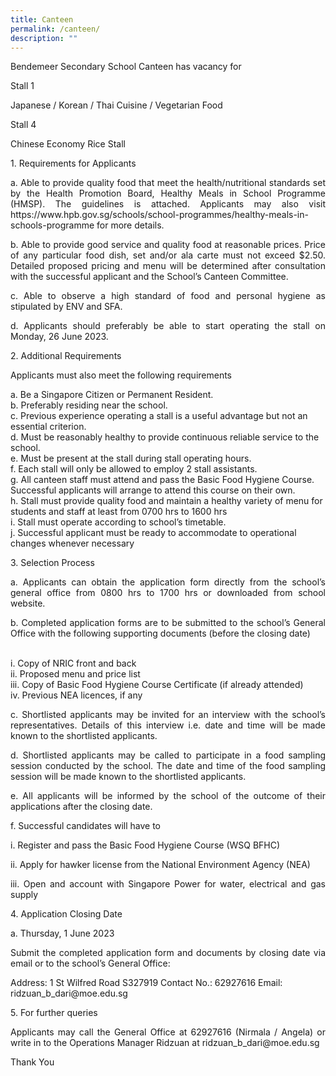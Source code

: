 ```yaml
---
title: Canteen
permalink: /canteen/
description: ""
---
```

<p style="text-align:justify">
Bendemeer Secondary School Canteen 
has vacancy for </p>

<p style="text-align:justify">Stall 1</p>
<p style="text-align:justify">Japanese / Korean / Thai Cuisine / Vegetarian Food</p>

<p style="text-align:justify">Stall 4</p>
<p style="text-align:justify">Chinese Economy Rice Stall</p>
<p style="text-align:justify">1.	Requirements for Applicants</p>
<p style="text-align:justify">a.	Able to provide quality food that meet the health/nutritional standards set by the Health Promotion Board, Healthy Meals in School Programme (HMSP). The guidelines is attached.  Applicants may also visit https://www.hpb.gov.sg/schools/school-programmes/healthy-meals-in-schools-programme for more details.</p>
<p style="text-align:justify">b.	Able to provide good service and quality food  at reasonable prices. Price of any particular food dish, set and/or ala carte must not exceed $2.50. Detailed proposed pricing and menu will be determined after consultation with the successful applicant and the School’s Canteen Committee.</p>
<p style="text-align:justify">c.	Able to observe a high standard of food and personal hygiene as stipulated by ENV and SFA. </p>
<p style="text-align:justify">d.	Applicants should preferably be able to start operating the stall on Monday, 26 June 2023. </p>

<p style="text-align:justify">2.	Additional Requirements</p>
<p style="text-align:justify">Applicants must also meet the following requirements</p>

a.	Be a Singapore Citizen or Permanent Resident.
<br>b.	Preferably residing near the school. 
<br>c.	Previous experience operating a stall is a useful advantage but not an essential criterion.
<br>d.	Must be reasonably healthy to provide continuous reliable service to the school. 
<br>e.	Must be present at the stall during stall operating hours.
<br>f.	Each stall will only be allowed to employ 2 stall assistants. 
<br>g.	All canteen staff must attend and pass the Basic Food Hygiene Course. Successful applicants will arrange to attend this course on their own.
<br>h.	Stall must provide quality food and maintain a healthy variety of menu for students and staff at least from 0700 hrs to 1600 hrs
<br>i.	Stall must operate according to school’s timetable.
<br>j.	Successful applicant must be ready to accommodate to operational changes whenever necessary

<p style="text-align:justify">3.	Selection Process</p>
<p style="text-align:justify">a.	Applicants can obtain the application form directly from the school’s general office from 0800 hrs to 1700 hrs or downloaded from school website.</p>
<p style="text-align:justify">b.	Completed application forms are to be submitted to the school’s General Office with the following supporting documents (before the closing date)</p>

<br>i.	Copy of NRIC front and back
<br>ii.	Proposed menu and price list
<br>iii.	Copy of Basic Food Hygiene Course Certificate (if already attended)
<br>iv.	Previous NEA licences, if any

<p style="text-align:justify">c.	Shortlisted applicants may be invited for an interview with the school’s representatives. Details of this interview i.e. date and time will be made known to the shortlisted applicants.</p>
<p style="text-align:justify">d.	Shortlisted applicants may be called to participate in a food sampling session conducted by the school. The date and time of the food sampling session will be made known to the shortlisted applicants.</p>
<p style="text-align:justify">e.	All applicants will be informed by the school of the outcome of their applications after the closing date.</p>
<p style="text-align:justify">f.	Successful candidates will have to</p>
<p style="text-align:justify">i.	Register and pass the Basic Food Hygiene Course (WSQ BFHC) </p>
<p style="text-align:justify">ii.	Apply for hawker license from the National Environment Agency (NEA)</p>
<p style="text-align:justify">iii.	Open and account with Singapore Power for water, electrical and gas supply</p>

<p style="text-align:justify">4.	Application Closing Date</p>
a.	Thursday, 1 June 2023 
<p style="text-align:justify">Submit the completed application form and documents by closing date via email or to the school’s General Office:</p>
Address: 1 St Wilfred Road S327919
Contact No.: 62927616
Email: ridzuan_b_dari@moe.edu.sg 

<p style="text-align:justify">5.	For further queries</p>
<p style="text-align:justify">Applicants may call the General Office at 62927616 (Nirmala / Angela) or write in to the Operations Manager Ridzuan at ridzuan_b_dari@moe.edu.sg </p>


Thank You
